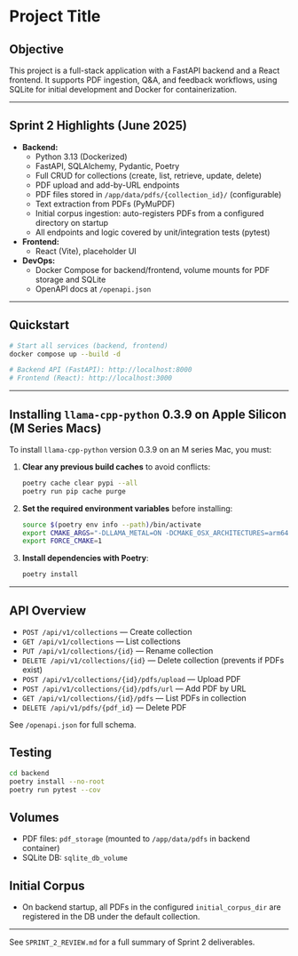 # Project Title

## Objective

This project is a full-stack application with a FastAPI backend and a React frontend. It supports PDF ingestion, Q&A, and feedback workflows, using SQLite for initial development and Docker for containerization.

---

## Sprint 2 Highlights (June 2025)

- **Backend:**
  - Python 3.13 (Dockerized)
  - FastAPI, SQLAlchemy, Pydantic, Poetry
  - Full CRUD for collections (create, list, retrieve, update, delete)
  - PDF upload and add-by-URL endpoints
  - PDF files stored in `/app/data/pdfs/{collection_id}/` (configurable)
  - Text extraction from PDFs (PyMuPDF)
  - Initial corpus ingestion: auto-registers PDFs from a configured directory on startup
  - All endpoints and logic covered by unit/integration tests (pytest)
- **Frontend:**
  - React (Vite), placeholder UI
- **DevOps:**
  - Docker Compose for backend/frontend, volume mounts for PDF storage and SQLite
  - OpenAPI docs at `/openapi.json`

---

## Quickstart

```sh
# Start all services (backend, frontend)
docker compose up --build -d

# Backend API (FastAPI): http://localhost:8000
# Frontend (React): http://localhost:3000
```

---

## Installing `llama-cpp-python` 0.3.9 on Apple Silicon (M Series Macs)

To install `llama-cpp-python` version 0.3.9 on an M series Mac, you must:

1. **Clear any previous build caches** to avoid conflicts:
   ```sh
   poetry cache clear pypi --all
   poetry run pip cache purge
   ```

2. **Set the required environment variables** before installing:
   ```sh
   source $(poetry env info --path)/bin/activate
   export CMAKE_ARGS="-DLLAMA_METAL=ON -DCMAKE_OSX_ARCHITECTURES=arm64 -DCMAKE_APPLE_SILICON_PROCESSOR=arm64"
   export FORCE_CMAKE=1
   ```

3. **Install dependencies with Poetry**:
   ```sh
   poetry install
   ```

---

## API Overview

- `POST /api/v1/collections` — Create collection
- `GET /api/v1/collections` — List collections
- `PUT /api/v1/collections/{id}` — Rename collection
- `DELETE /api/v1/collections/{id}` — Delete collection (prevents if PDFs exist)
- `POST /api/v1/collections/{id}/pdfs/upload` — Upload PDF
- `POST /api/v1/collections/{id}/pdfs/url` — Add PDF by URL
- `GET /api/v1/collections/{id}/pdfs` — List PDFs in collection
- `DELETE /api/v1/pdfs/{pdf_id}` — Delete PDF

See `/openapi.json` for full schema.

## Testing

```sh
cd backend
poetry install --no-root
poetry run pytest --cov
```

## Volumes
- PDF files: `pdf_storage` (mounted to `/app/data/pdfs` in backend container)
- SQLite DB: `sqlite_db_volume`

## Initial Corpus
- On backend startup, all PDFs in the configured `initial_corpus_dir` are registered in the DB under the default collection.

---

See `SPRINT_2_REVIEW.md` for a full summary of Sprint 2 deliverables.
